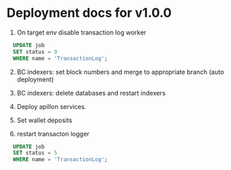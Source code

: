 # Deployment docs for v1.0.0

1. On target env disable transaction log worker

```sql
  UPDATE job
  SET status = 9
  WHERE name = 'TransactionLog';
```

2. BC indexers: set block numbers and merge to appropriate branch (auto deployment)

3. BC indexers: delete databases and restart indexers

4. Deploy apillon services.

5. Set wallet deposits

6. restart transacton logger

```sql
  UPDATE job
  SET status = 5
  WHERE name = 'TransactionLog';
```
